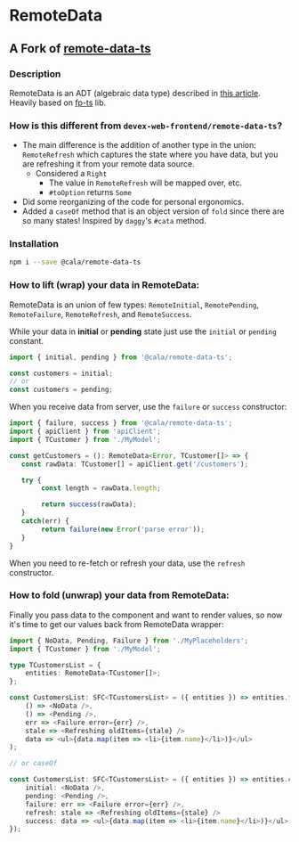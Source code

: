 # RemoteData
## A Fork of [remote-data-ts](https://github.com/devex-web-frontend/remote-data-ts)

### Description

RemoteData is an ADT (algebraic data type) described in [this
article](https://medium.com/@gcanti/slaying-a-ui-antipattern-with-flow-5eed0cfb627b).
Heavily based on [fp-ts](https://github.com/gcanti/fp-ts) lib.

### How is this different from `devex-web-frontend/remote-data-ts`?

- The main difference is the addition of another type in the union:
  `RemoteRefresh` which captures the state where you have data, but you are
  refreshing it from your remote data source.
  - Considered a `Right`
    - The value in `RemoteRefresh` will be mapped over, etc.
    - `#toOption` returns `Some`
- Did some reorganizing of the code for personal ergonomics.
- Added a `caseOf` method that is an object version of `fold` since there are so
  many states! Inspired by `daggy`'s `#cata` method.

### Installation

```bash
npm i --save @cala/remote-data-ts
```

### How to lift (wrap) your data in RemoteData:
RemoteData is an union of few types: `RemoteInitial`, `RemotePending`,
`RemoteFailure`, `RemoteRefresh`, and `RemoteSuccess`.

While your data in **initial** or **pending** state just use the `initial` or
`pending` constant.

```ts
import { initial, pending } from '@cala/remote-data-ts';

const customers = initial;
// or
const customers = pending;
```

When you receive data from server, use the `failure` or `success` constructor:

```ts
import { failure, success } from '@cala/remote-data-ts';
import { apiClient } from 'apiClient';
import { TCustomer } from './MyModel';

const getCustomers = (): RemoteData<Error, TCustomer[]> => {
   const rawData: TCustomer[] = apiClient.get('/customers');

   try {
        const length = rawData.length;

        return success(rawData);
   }
   catch(err) {
        return failure(new Error('parse error'));
   }
}
```

When you need to re-fetch or refresh your data, use the `refresh` constructor.

### How to fold (unwrap) your data from RemoteData:
Finally you pass data to the component and want to render values, so now it's
time to get our values back from RemoteData wrapper:

```ts
import { NoData, Pending, Failure } from './MyPlaceholders';
import { TCustomer } from './MyModel';

type TCustomersList = {
    entities: RemoteData<TCustomer[]>;
};

const CustomersList: SFC<TCustomersList> = ({ entities }) => entities.foldL(
    () => <NoData />,
    () => <Pending />,
    err => <Failure error={err} />,
    stale => <Refreshing oldItems={stale} />
    data => <ul>{data.map(item => <li>{item.name}</li>)}</ul>
);

// or caseOf

const CustomersList: SFC<TCustomersList> = ({ entities }) => entities.caseOf({
    initial: <NoData />,
    pending: <Pending />,
    failure: err => <Failure error={err} />,
    refresh: stale => <Refreshing oldItems={stale} />
    success: data => <ul>{data.map(item => <li>{item.name}</li>)}</ul>
});
```
